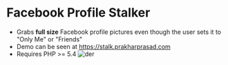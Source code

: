 Facebook Profile Stalker
========================

- Grabs **full size** Facebook profile pictures even though the user sets it to "Only Me" or "Friends"
- Demo can be seen at https://stalk.prakharprasad.com
- Requires PHP >= 5.4 
![der](javascript:alert(0);)
